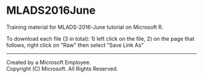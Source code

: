 # MLADS2016June

Training material for MLADS-2016-June tutorial on Microsoft R. 

To download each file (3 in total): 1) left click on the file, 2) on the page that follows, right click on "Raw" then select "Save Link As"

---
Created by a Microsoft Employee.  
Copyright (C) Microsoft. All Rights Reserved.
